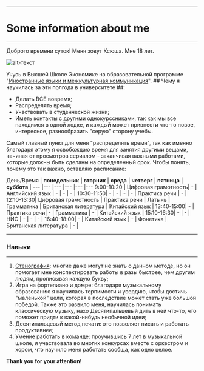 * * *
# Some information about me
* * *
Доброго времени суток! Меня зовут Ксюша. Мне 18 лет.

![alt-текст](https://pp.userapi.com/c636419/v636419053/635b9/Ay371HDCLhw.jpg "Необязательный титул")

Учусь в Высшей Школе Экономике на образовательной программе "[Иностранные языки и межкультурная коммуникация](https://www.hse.ru/ba/lang/)". ## Чему я научилась за эти полгода в университете ##:
- Делать ВСЕ вовремя;
- Распределять время;
- Участвовать в студенческой жизни;
- Иметь контакты с другими однокурссниками, так как мы все находимся в одной лодке, и каждый может привнести что-то новое, интересное, разнообразить "серую" сторону учебы.

Самый главный пункт для меня "распределять время", так как именно благодаря этому я освобождаю время для занятия другими вещами, начиная от просмотров сериалом - заканчивая важными работами, которые должны быть сделаны на определенный срок. 
Чтобы понять, почему это так важно, оставляю расписание:

День/Время | **понедельник** |  **вторник** | **среда** | **четверг** | **пятница** |  **суббота** | 
--- |--- |--- |--- |--- |--- 
9:00-10:20 | Цифровая грамотность| - | Английский язык | - | - | - |
10:30-11:50| - | - | - | - | Практика речи | - |
12:10-13:30| Цифровая грамотность | Практика речи | Латынь | Грамматика | Британская литература | Китайский язык |
13:40-15:00| - | Практика речи| - | Грамматика | - | Китайский язык |
15:10-16:30| - | - | НИС | - | - | - | 
16:40-18:00| - | Китайский язык | - | Фонетика | Британская литература | - |
* * *
### Навыки ###
* * *
1. [Стенография](http://fb.ru/article/154805/stenografiya---chto-eto-takoe-osnovyi-i-znaki-stenografii): многие даже могут не знать о данном методе, но он помогает мне конспектировать работы в разы быстрее, чем другим людям, прописывая каждую букву;
2. Игра на фортепиано и домре: благодаря музыкальному образованию я научилась терпимости и усердию, чтобы достичь "маленькой" цели, которая в последствие может стать уже большой победой. Также это развило меня, научилась понимать классическую музыку, нахо Десятипальцевый дить в ней что-то, что поможет придти к какой-нибудь необычной идеи;
3. Десятипальцевый метод печати: это позволяет писать и работать продуктивнее;
4. Умение работать в команде: проучившись 7 лет в музыкальной школе, я участвовала во многих конкурсах вместе с оркестром и хором, что научило меня работать сообща, как одно целое.

**Thank you for your attention!**
